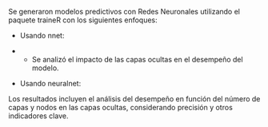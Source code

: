 Se generaron modelos predictivos con Redes Neuronales utilizando el paquete traineR con los siguientes enfoques:

- Usando nnet:
  
- - Se analizó el impacto de las capas ocultas en el desempeño del modelo.

- Usando neuralnet:

Los resultados incluyen el análisis del desempeño en función del número de capas y nodos en las capas ocultas, considerando precisión y otros indicadores clave.
